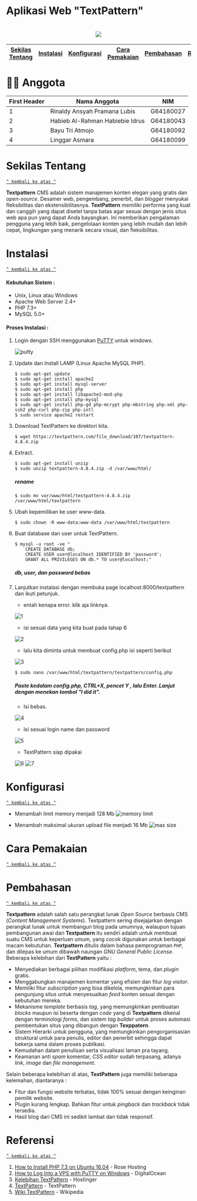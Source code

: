 <h1> Aplikasi Web "TextPattern" </h1>
<h1 align="center"><img src="https://andy-carter.com/files/cache/397/9ff0291dcee547b40660934ec4fceb44/txp.png"></h1>

[Sekilas Tentang](#sekilas-tentang) | [Instalasi](#instalasi) | [Konfigurasi](#konfigurasi) | [Cara Pemakaian](#cara-pemakaian) | [Pembahasan](#pembahasan) | [Referensi](#referensi)
:---:|:---:|:---:|:---:|:---:|:---:
  
  
  
# 👨‍💻 Anggota
| First Header  | Nama Anggota |  NIM  |
| ------------- | ------------ | ----- |
| 1 | Rinaldy Ansyah Pramana Lubis  | G64180027 |
| 2 | Habieb Al-Rahman Habiebie Idrus  | G64180043 |
| 3 | Bayu Tri Atmojo  | G64180092 |
| 4 | Linggar Asmara  | G64180099 |


  
# Sekilas Tentang
[`^ kembali ke atas ^`](#)

**Textpattern** CMS adalah sistem manajemen konten elegan yang gratis dan _open-source_. Desainer web, pengembang, penerbit, dan _blogger_ menyukai fleksibilitas dan ekstensibilitasnya. **TextPattern** memiliki performa yang kuat dan canggih yang dapat disetel tanpa batas agar sesuai dengan jenis situs web apa pun yang dapat Anda bayangkan. Ini memberikan pengalaman pengguna yang lebih baik, pengelolaan konten yang lebih mudah dan lebih cepat, lingkungan yang menarik secara visual, dan fleksibilitas.


# Instalasi
[`^ kembali ke atas ^`](#)

#### Kebutuhan Sistem :
- Unix, Linux atau Windows
- Apache Web Server 2.4+
- PHP 7.3+
- MySQL 5.0+

#### Proses Instalasi :
1. Login dengan SSH menggunakan [PuTTY](http://www.putty.org/) untuk windows.
   
   ![putty](https://user-images.githubusercontent.com/74884859/111350795-14bc0100-86b5-11eb-8591-ebdcc2cec2d0.png)

2. Update dan Install LAMP (Linux Apache MySQL PHP).
    ```
    $ sudo apt-get update
    $ sudo apt-get install apache2
    $ sudo apt-get install mysql-server
    $ sudo apt-get install php
    $ sudo apt-get install libapache2-mod-php
    $ sudo apt-get install php-mysql
    $ sudo apt-get install php-gd php-mcrypt php-mbstring php-xml php-ssh2 php-curl php-zip php-intl
    $ sudo service apache2 restart
    ```

3. Download TextPattern ke direktori kita. 
    ```
    $ wget https://textpattern.com/file_download/107/textpattern-4.8.4.zip
    ```

4. Extract.
    ```
    $ sudo apt-get install unzip
    $ sudo unzip textpattern-4.8.4.zip -d /var/www/html/
    ```
    ##### rename
    
    ```$ sudo mv var/www/html/textpattern-4.8.4.zip /var/www/html/textpattern```
    
5. Ubah kepemilikan ke user www-data.
    ```
    $ sudo chown -R www-data:www-data /var/www/html/textpattern
    ```

6. Buat database dan user untuk TextPattern.
    ```
    $ mysql -u root -ve "
        CREATE DATABASE db;
        CREATE USER user@localhost IDENTIFIED BY 'password';
        GRANT ALL PRIVILEGES ON db.* TO user@localhost;"
    ```
      ##### db, user, dan password bebas

7. Lanjutkan instalasi dengan membuka page localhost:8000/textpattern dan ikuti petunjuk.
      - entah kenapa error. klik aja linknya.

      ![1](https://user-images.githubusercontent.com/74884859/111351328-a75ca000-86b5-11eb-8411-b9a03388907c.png)

      - isi sesuai data yang kita buat pada tahap 6
 
      ![2](https://user-images.githubusercontent.com/74884859/111342433-0bc73180-86ad-11eb-860b-ccdb182c571e.png)

      - lalu kita diminta untuk membuat config.php isi seperti berikut
    
      ![3](https://user-images.githubusercontent.com/74884859/111342435-0bc73180-86ad-11eb-9837-50fbde829b75.png)
      
      ```$ sudo nano /var/www/html/textpattern/textpattern/config.php```
      ##### Paste kedalam config.php, CTRL+X, pencet Y , lalu Enter. Lanjut dengan menekan tombol "I did it".

      - Isi bebas.

      ![4](https://user-images.githubusercontent.com/74884859/111343950-817fcd00-86ae-11eb-9ece-be3fa8f4174a.png)

      - Isi sesuai login name dan password

      ![5](https://user-images.githubusercontent.com/74884859/111344799-4c27af00-86af-11eb-9a98-666507b9864d.png)
    
      - TextPattern siap dipakai

      ![6](https://user-images.githubusercontent.com/74884859/111342444-0cf85e80-86ad-11eb-8496-e2b9209cd6ed.png)
      ![7](https://user-images.githubusercontent.com/74884859/111344239-c60b6880-86ae-11eb-9cd2-c1238b1d82ec.png)

# Konfigurasi
[`^ kembali ke atas ^`](#)

- Menambah limit memory menjadi 128 Mb
  ![memory limit](https://user-images.githubusercontent.com/44494446/111346980-59de3400-86b1-11eb-9cb5-b8a9f8c3d360.png)
  
- Menambah maksimal ukuran upload file menjadi 16 Mb
  ![max size](https://user-images.githubusercontent.com/44494446/111346982-5ba7f780-86b1-11eb-8570-50f417219293.png)


# Cara Pemakaian
[`^ kembali ke atas ^`](#)

# Pembahasan
[`^ kembali ke atas ^`](#)

**Textpattern** adalah salah satu perangkat lunak _Open Source_ berbasis CMS (_Content Management Systems_). Textpattern sering disejajarkan dengan perangkat lunak untuk membangun blog pada umumnya, walaupun tujuan pembangunan awal dari **Textpattern** itu sendiri adalah untuk membuat suatu CMS untuk keperluan umum, yang cocok digunakan untuk berbagai macam kebutuhan. **Textpattern** ditulis dalam bahasa pemprograman `PHP`, dan dilepas ke umum dibawah naungan _GNU General Public License_. Beberapa kelebihan dari **TextPattern** yaitu :
- Menyediakan berbagai pilihan modifikasi _platform_, tema, dan _plugin_ gratis.
- Menggabungkan manajemen komentar yang efisien dan fitur _log visitor_.
- Memiliki fitur _subscription_ yang bisa dikelola, memungkinkan para pengunjung situs untuk menyesuaikan _feed_ konten sesuai dengan kebutuhan mereka.
- Mekanisme _template_ berbasis _tag_, yang memungkinkan pembuatan _blocks_ maupun isi beserta dengan _code_ yang di **Textpattern** dikenal dengan terminologi _forms_, dan sistem _tag builder_ untuk proses automasi pembentukan situs yang dibangun dengan **Texppatern**.
- Sistem Hierarki untuk pengguna, yang memungkinkan pengorganisasian struktural untuk para penulis, editor dan penerbit sehingga dapat bekerja sama dalam proses publikasi.
- Kemudahan dalam penulisan serta visualisasi laman pra tayang. 
- Keamanan anti _spam_ komentar, _CSS editor_ sudah terpasang, adanya _link_, _image_ dan _file management_.

Selain beberapa kelebihan di atas, **TextPattern** juga memiliki beberapa kelemahan, diantaranya :
- Fitur dan fungsi website terbatas, tidak 100% sesuai dengan keinginan pemilik website.
- Plugin kurang lengkap. Bahkan fitur untuk _pingback_ dan _trackback_ tidak tersedia.
- Hasil blog dari CMS ini sedikit lambat dan tidak responsif.

# Referensi
[`^ kembali ke atas ^`](#)

1. [How to Install PHP 7.3 on Ubuntu 16.04](https://www.rosehosting.com/blog/how-to-install-php-7-3-on-ubuntu-16-04/) - Rose Hosting
2. [How to Log Into a VPS with PuTTY on Windows](https://www.digitalocean.com/community/tutorials/how-to-log-into-a-vps-with-putty-windows-users) - DigitalOcean
3. [Kelebihan TextPattern](https://www.hostinger.co.id/tutorial/alternatif-wordpress#:~:text=Keunggulan%20Textpattern%3A,feed%20konten%20sesuai%20kebutuhan%20mereka) - Hostinger
4. [TextPattern](https://textpattern.com/) - TextPattern
5. [Wiki TextPattern](https://id.wikipedia.org/wiki/Textpattern) - Wikipedia
